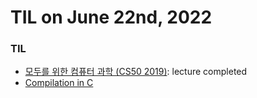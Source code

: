# **TIL on June 22nd, 2022**

### TIL
- [모두를 위한 컴퓨터 과학 (CS50 2019)](https://www.boostcourse.org/cs112): lecture completed
- [Compilation in C](../../../Languages/C/compilation-in-c-06-22-2022.md)
